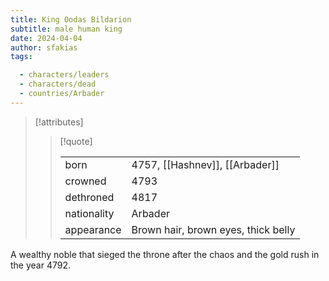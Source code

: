```yaml
---
title: King Oodas Bildarion
subtitle: male human king
date: 2024-04-04
author: sfakias
tags:

  - characters/leaders
  - characters/dead
  - countries/Arbader
---
```

> [!attributes]
> 
> > [!quote]
> >
> > | | |
> > | --- | --- |
> > | born | 4757, [[Hashnev]], [[Arbader]] |
> > | crowned | 4793 |
> > | dethroned | 4817 |
> > | nationality | Arbader |
> > | appearance | Brown hair, brown eyes, thick belly |

A wealthy noble that sieged the throne after the chaos and the gold rush in the year 4792.
